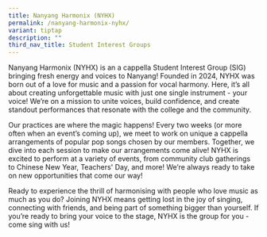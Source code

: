 ```yaml
---
title: Nanyang Harmonix (NYHX)
permalink: /nanyang-harmonix-nyhx/
variant: tiptap
description: ""
third_nav_title: Student Interest Groups
---
```

<p>Nanyang Harmonix (NYHX) is an a cappella Student Interest Group (SIG)
bringing fresh energy and voices to Nanyang! Founded in 2024, NYHX was
born out of a love for music and a passion for vocal harmony. Here, it’s
all about creating unforgettable music with just one single instrument
- your voice! We’re on a mission to unite voices, build confidence, and
create standout performances that resonate with the college and the community.</p>
<p></p>
<p>Our practices are where the magic happens! Every two weeks (or more often
when an event’s coming up), we meet to work on unique a cappella arrangements
of popular pop songs chosen by our members. Together, we dive into each
session to make our arrangements come alive! NYHX is excited to perform
at a variety of events, from community club gatherings to Chinese New Year,
Teachers' Day, and more! We’re always ready to take on new opportunities
that come our way!</p>
<p></p>
<p>Ready to experience the thrill of harmonising with people who love music
as much as you do? Joining NYHX means getting lost in the joy of singing,
connecting with friends, and being part of something bigger than yourself.
If you’re ready to bring your voice to the stage, NYHX is the group for
you - come sing with us!</p>